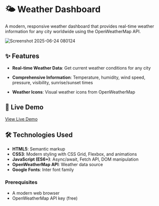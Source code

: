 # 🌤️ Weather Dashboard

A modern, responsive weather dashboard that provides real-time weather information for any city worldwide using the OpenWeatherMap API.

![Screenshot 2025-06-24 080124](https://github.com/user-attachments/assets/524d6790-7a49-4c97-b235-ceb0bc12bf11)


## ✨ Features

- **Real-time Weather Data**: Get current weather conditions for any city
- **Comprehensive Information**: Temperature, humidity, wind speed, pressure, visibility, sunrise/sunset times
  
- **Weather Icons**: Visual weather icons from OpenWeatherMap

## 🚀 Live Demo

[View Live Demo](https://balavikas113.github.io/Weather-Watch/)

 

## 🛠️ Technologies Used

- **HTML5**: Semantic markup
- **CSS3**: Modern styling with CSS Grid, Flexbox, and animations
- **JavaScript (ES6+)**: Async/await, Fetch API, DOM manipulation
- **OpenWeatherMap API**: Weather data source
- **Google Fonts**: Inter font family


### Prerequisites

- A modern web browser
- OpenWeatherMap API key (free)
